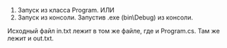 ﻿1) Запуск из класса Program.
ИЛИ
2) Запуск из консоли. Запустив .exe (bin\Debug) из консоли.

Исходный файл in.txt лежит в том же файле, где и Program.cs. Там же лежит и out.txt.
